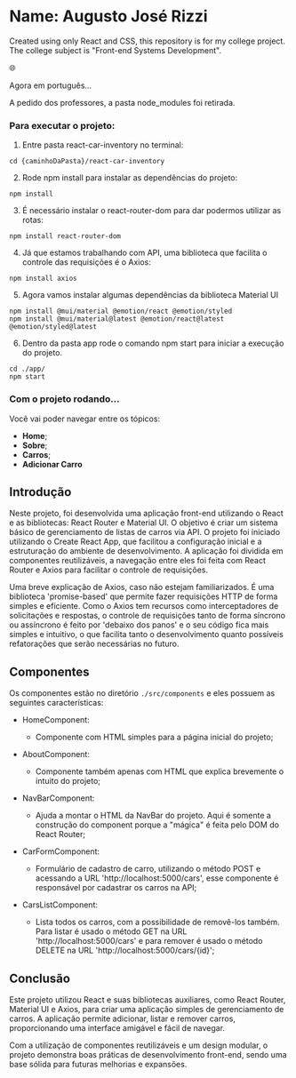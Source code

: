 # Name: Augusto José Rizzi
Created using only React and CSS, this repository is for my college project. The college subject is "Front-end Systems Development".

:globe_with_meridians:

Agora em português...

A pedido dos professores, a pasta node_modules foi retirada.

### Para executar o projeto:
1. Entre pasta react-car-inventory no terminal:

```
cd {caminhoDaPasta}/react-car-inventory
```

2. Rode npm install para instalar as dependências do projeto:

```
npm install
```

3. É necessário instalar o react-router-dom para dar podermos utilizar as rotas:

``` 
npm install react-router-dom
```

4. Já que estamos trabalhando com API, uma biblioteca que facilita o controle das requisições é o Axios:

``` 
npm install axios
```

5. Agora vamos instalar algumas dependências da biblioteca Material UI

```
npm install @mui/material @emotion/react @emotion/styled
npm install @mui/material@latest @emotion/react@latest @emotion/styled@latest
```

6. Dentro da pasta app rode o comando npm start para iniciar a execução do projeto.

```
cd ./app/
npm start
```

### Com o projeto rodando...
Você vai poder navegar entre os tópicos: 
  - **Home**;
  - **Sobre**;
  - **Carros**;
  - **Adicionar Carro**

## Introdução

Neste projeto, foi desenvolvida uma aplicação front-end utilizando o React e as bibliotecas: React Router e Material UI. O objetivo é criar um sistema básico de gerenciamento de listas de carros via API. O projeto foi iniciado utilizando o Create React App, que facilitou a configuração inicial e a estruturação do ambiente de desenvolvimento. A aplicação foi dividida em componentes reutilizáveis, a navegação entre eles foi feita com React Router e Axios para facilitar o controle de requisições.

Uma breve explicação de Axios, caso não estejam familiarizados. É uma biblioteca 'promise-based' que permite fazer requisições HTTP de forma simples e eficiente. Como o Axios tem recursos como interceptadores de solicitações e respostas, o controle de requisições tanto de forma síncrono ou assíncrono é feito por 'debaixo dos panos' e o seu código fica mais simples e intuitivo, o que facilita tanto o desenvolvimento quanto possíveis refatorações que serão necessárias no futuro.

## Componentes

Os componentes estão no diretório `./src/components` e eles possuem as seguintes características:
- HomeComponent:
  - Componente com HTML simples para a página inicial do projeto;
 
- AboutComponent:
  - Componente também apenas com HTML que explica brevemente o intuito do projeto;
 
- NavBarComponent:
  - Ajuda a montar o HTML da NavBar do projeto. Aqui é somente a construção do component porque a "mágica" é feita pelo DOM do React Router;

- CarFormComponent:
  - Formulário de cadastro de carro, utilizando o método POST e acessando a URL 'http://localhost:5000/cars', esse componente é responsável por cadastrar os carros na API;
 
- CarsListComponent:
  - Lista todos os carros, com a possibilidade de removê-los também. Para listar é usado o método GET na URL 'http://localhost:5000/cars' e para remover é usado o método DELETE na URL 'http://localhost:5000/cars/{id}';

## Conclusão

Este projeto utilizou React e suas bibliotecas auxiliares, como React Router, Material UI e Axios, para criar uma aplicação simples de gerenciamento de carros. A aplicação permite adicionar, listar e remover carros, proporcionando uma interface amigável e fácil de navegar.

Com a utilização de componentes reutilizáveis e um design modular, o projeto demonstra boas práticas de desenvolvimento front-end, sendo uma base sólida para futuras melhorias e expansões.
